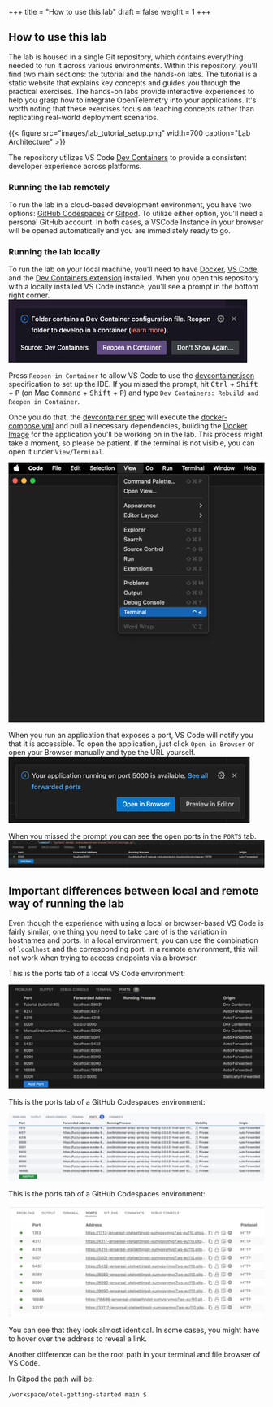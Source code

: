 +++
title = "How to use this lab"
draft = false
weight = 1
+++

## How to use this lab
The lab is housed in a single Git repository, which contains everything needed to run it across various environments. 
Within this repository, you'll find two main sections: the tutorial and the hands-on labs.
The tutorial is a static website that explains key concepts and guides you through the practical exercises.
The hands-on labs provide interactive experiences to help you grasp how to integrate OpenTelemetry into your applications. 
It's worth noting that these exercises focus on teaching concepts rather than replicating real-world deployment scenarios.

{{< figure src="images/lab_tutorial_setup.png" width=700 caption="Lab Architecture" >}}

The repository utilizes VS Code [Dev Containers](https://code.visualstudio.com/docs/devcontainers/containers) to provide a consistent developer experience across platforms.

### Running the lab remotely

To run the lab in a cloud-based development environment, you have two options: [GitHub Codespaces](https://codespaces.new/JenSeReal/otel-getting-started) or [Gitpod](https://gitpod.io/#https://github.com/JenSeReal/otel-getting-started).
To utilize either option, you'll need a personal GitHub account.
In both cases, a VSCode Instance in your browser will be opened automatically and you are immediately ready to go.

### Running the lab locally

To run the lab on your local machine, you'll need to have [Docker](https://docs.docker.com/engine/install/), [VS Code](https://code.visualstudio.com/download), and the [Dev Containers extension](https://marketplace.visualstudio.com/items?itemName=ms-vscode-remote.remote-containers) installed.
When you open this repository with a locally installed VS Code instance, you'll see a prompt in the bottom right corner.
![Prompt to open the repo inside a Dev container](images/prompt.png)

Press `Reopen in Container` to allow VS Code to use the [devcontainer.json](.devcontainer.json) specification to set up the IDE. If you missed the prompt, hit <kbd>Ctrl</kbd> + <kbd>Shift</kbd> + <kbd>P</kbd> (on Mac <kbd>Command</kbd> + <kbd>Shift</kbd> + <kbd>P</kbd>) and type `Dev Containers: Rebuild and Reopen in Container`.

Once you do that, the [devcontainer spec](https://chat.openai.com/c/.devcontainer.json) will execute the [docker-compose.yml](https://chat.openai.com/c/docker-compose.yml) and pull all necessary dependencies, building the [Docker Image](https://chat.openai.com/c/Dockerfile) for the application you'll be working on in the lab. This process might take a moment, so please be patient.
If the terminal is not visible, you can open it under `View/Terminal`.

![Open the terminal](images/open-terminal.png)

When you run an application that exposes a port, VS Code will notify you that it is accessible. 
To open the application, just click `Open in Browser` or open your Browser manually and type the URL yourself.
![Open the browser](images/open-port.png)

When you missed the prompt you can see the open ports in the `PORTS` tab.
![Where to find the forwarded ports](images/ports.png)

## Important differences between local and remote way of running the lab

Even though the experience with using a local or browser-based VS Code is fairly similar, one thing you need to take care of is the variation in hostnames and ports. In a local environment, you can use the combination of `localhost` and the corresponding port. In a remote environment, this will not work when trying to access endpoints via a browser.

This is the ports tab of a local VS Code environment:

![VS Code ports](images/vscode_ports.png)

This is the ports tab of a GitHub Codespaces environment:

![Codespaces ports](images/codespaces_ports.png)

This is the ports tab of a GitHub Codespaces environment:

![Gitpod ports](images/gitpod_ports.png)

You can see that they look almost identical. In some cases, you might have to hover over the address to reveal a link.

Another difference can be the root path in your terminal and file browser of VS Code.


In Gitpod the path will be:

```
/workspace/otel-getting-started main $ 
```


